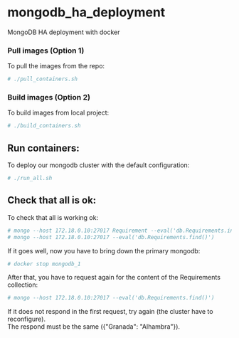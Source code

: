 # mongodb_ha_deployment
MongoDB HA deployment with docker

### Pull images (Option 1)
To pull the images from the repo:
```bash
# ./pull_containers.sh
```

### Build images (Option 2)
To build images from local project:
```bash
# ./build_containers.sh
```

## Run containers:
To deploy our mongodb cluster with the default configuration:
```bash
# ./run_all.sh
```

## Check that all is ok:
To check that all is working ok:
```bash
# mongo --host 172.18.0.10:27017 Requirement --eval('db.Requirements.insertOne({"Granada": "Alhambra"})')
# mongo --host 172.18.0.10:27017 --eval('db.Requirements.find()')
```
If it goes well, now you have to bring down the primary mongodb:
```bash
# docker stop mongodb_1
```
After that, you have to request again for the content of the Requirements collection:
```bash
# mongo --host 172.18.0.10:27017 --eval('db.Requirements.find()')
```
If it does not respond in the first request, try again (the cluster have to reconfigure).  
The respond must be the same ({"Granada": "Alhambra"}).
